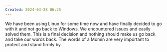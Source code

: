 ```yaml
---
Created: 2024-03-28 06:25
---
```

We have been using Linux for some time now and have finally decided to go with it and not go back to Windows. We encountered issues and easily solved them. This is a final decision and nothing should make us go back and take our words back. The words of a Momin are very important to protect and stand firmly by.
